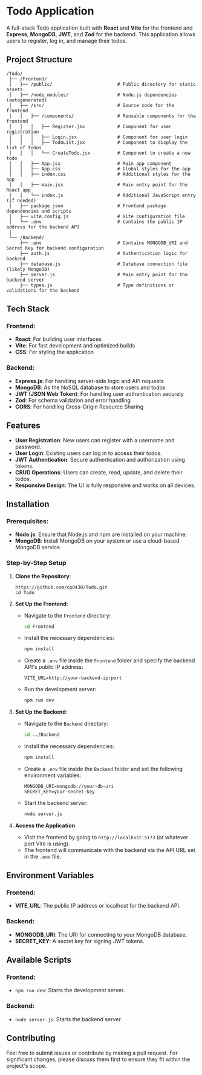 # Todo Application

A full-stack Todo application built with **React** and **Vite** for the frontend and **Express**, **MongoDB**, **JWT**, and **Zod** for the backend. This application allows users to register, log in, and manage their todos.

## Project Structure

```
/Todo/
 ├── /Frontend/
 │   ├── /public/                        # Public directory for static assets
 │   ├── /node_modules/                  # Node.js dependencies (autogenerated)
 │   ├── /src/                           # Source code for the frontend
 │   │   ├── /components/                # Reusable components for the frontend
 │   │   │   ├── Register.jsx            # Component for user registration
 │   │   │   ├── Login.jsx               # Component for user login
 │   │   │   ├── TodoList.jsx            # Component to display the list of todos
 │   │   │   └── CreateTodo.jsx          # Component to create a new todo
 │   │   ├── App.jsx                     # Main app component
 │   │   ├── App.css                     # Global styles for the app
 │   │   ├── index.css                   # Additional styles for the app
 │   │   ├── main.jsx                    # Main entry point for the React app
 │   │   └── index.js                    # Additional JavaScript entry (if needed)
 │   ├── package.json                    # Frontend package dependencies and scripts
 │   ├── vite.config.js                  # Vite configuration file
 │   └── .env                            # Contains the public IP address for the backend API
 │
 └── /Backend/
     ├── .env                            # Contains MONGODB_URI and Secret Key for backend configuration
     ├── auth.js                         # Authentication logic for backend
     ├── database.js                     # Database connection file (likely MongoDB)
     ├── server.js                       # Main entry point for the backend server
     ├── types.js                        # Type definitions or validations for the backend
```

## Tech Stack

### Frontend:
- **React**: For building user interfaces
- **Vite**: For fast development and optimized builds
- **CSS**: For styling the application

### Backend:
- **Express.js**: For handling server-side logic and API requests
- **MongoDB**: As the NoSQL database to store users and todos
- **JWT (JSON Web Token)**: For handling user authentication securely
- **Zod**: For schema validation and error handling
- **CORS**: For handling Cross-Origin Resource Sharing

## Features
- **User Registration**: New users can register with a username and password.
- **User Login**: Existing users can log in to access their todos.
- **JWT Authentication**: Secure authentication and authorization using tokens.
- **CRUD Operations**: Users can create, read, update, and delete their todos.
- **Responsive Design**: The UI is fully responsive and works on all devices.

## Installation

### Prerequisites:
- **Node.js**: Ensure that Node.js and npm are installed on your machine.
- **MongoDB**: Install MongoDB on your system or use a cloud-based MongoDB service.

### Step-by-Step Setup

1. **Clone the Repository**:
    ```
    https://github.com/cp0430/Todo.git
    cd Todo
    ```

2. **Set Up the Frontend**:
    - Navigate to the `Frontend` directory:
      ```bash
      cd Frontend
      ```
    - Install the necessary dependencies:
      ```bash
      npm install
      ```
    - Create a `.env` file inside the `Frontend` folder and specify the backend API's public IP address:
      ```
      VITE_URL=http://your-backend-ip:port
      ```
    - Run the development server:
      ```bash
      npm run dev
      ```

3. **Set Up the Backend**:
    - Navigate to the `Backend` directory:
      ```bash
      cd ../Backend
      ```
    - Install the necessary dependencies:
      ```bash
      npm install
      ```
    - Create a `.env` file inside the `Backend` folder and set the following environment variables:
      ```
      MONGODB_URI=mongodb://your-db-uri
      SECRET_KEY=your-secret-key

      ```
    - Start the backend server:
      ```bash
      node server.js
      ```

4. **Access the Application**:
    - Visit the frontend by going to `http://localhost:5173` (or whatever port Vite is using).
    - The frontend will communicate with the backend via the API URL set in the `.env` file.

## Environment Variables

### Frontend:
- **VITE_URL**: The public IP address or localhost for the backend API.

### Backend:
- **MONGODB_URI**: The URI for connecting to your MongoDB database.
- **SECRET_KEY**: A secret key for signing JWT tokens.


## Available Scripts

### Frontend:
- `npm run dev`: Starts the development server.

### Backend:
- `node server.js`: Starts the backend server.


## Contributing
Feel free to submit issues or contribute by making a pull request. For significant changes, please discuss them first to ensure they fit within the project's scope.
